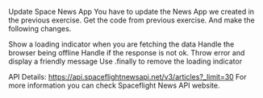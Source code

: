 Update Space News App
You have to update the News App we created in the previous exercise. Get the code from previous exercise. And make the following changes.

Show a loading indicator when you are fetching the data
Handle the browser being offline
Handle if the response is not ok. Throw error and display a friendly message
Use .finally to remove the loading indicator

API Details:
https://api.spaceflightnewsapi.net/v3/articles?_limit=30
For more information you can check Spaceflight News API website.